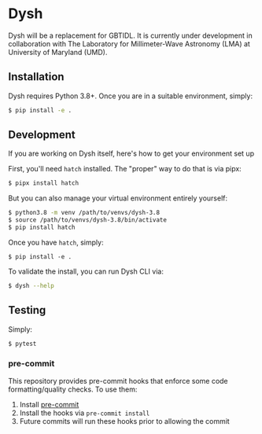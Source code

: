 # Dysh

Dysh will be a replacement for GBTIDL. It is currently under development in collaboration with The Laboratory for Millimeter-Wave Astronomy (LMA) at University of Maryland (UMD).

## Installation

Dysh requires Python 3.8+. Once you are in a suitable environment, simply:

```bash
$ pip install -e .
```


## Development

If you are working on Dysh itself, here's how to get your environment set up

First, you'll need `hatch` installed. The "proper" way to do that is via pipx:

```bash
$ pipx install hatch
```

But you can also manage your virtual environment entirely yourself:

```bash
$ python3.8 -m venv /path/to/venvs/dysh-3.8
$ source /path/to/venvs/dysh-3.8/bin/activate
$ pip install hatch
```

Once you have `hatch`, simply:

```
$ pip install -e .
```

To validate the install, you can run Dysh CLI via:


```bash
$ dysh --help
```

## Testing

Simply:

```bash
$ pytest
```

### pre-commit

This repository provides pre-commit hooks that enforce some code formatting/quality checks. To use them:

1. Install [pre-commit](https://pre-commit.com/)
2. Install the hooks via `pre-commit install`
3. Future commits will run these hooks prior to allowing the commit
